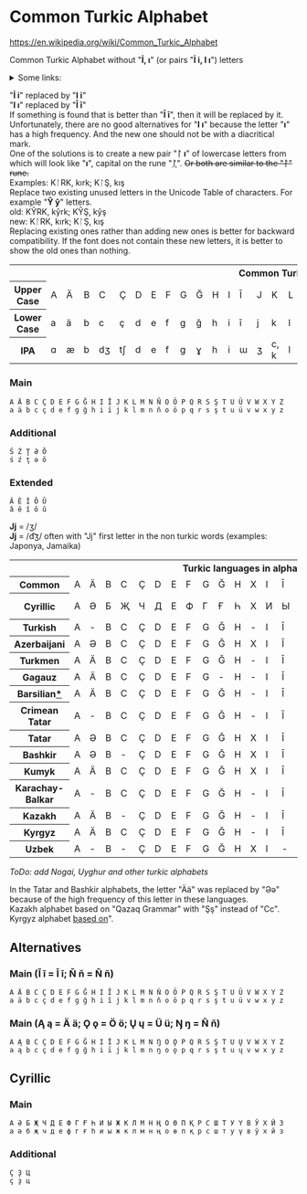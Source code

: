 # Common Turkic Alphabet

https://en.wikipedia.org/wiki/Common_Turkic_Alphabet

Common Turkic Alphabet without "**İ, ı**" (or pairs "**İ i, I ı**") letters  
<details>
  <summary>Some links:</summary>
  
[The Turkish İ Problem and Why You Should Care](https://haacked.com/archive/2012/07/05/turkish-i-problem-and-why-you-should-care.aspx/)  
[Internationalization for Turkish: Dotted and Dotless Letter "I"](http://www.i18nguy.com/unicode/turkish-i18n.html)  
[Why does Unicode implement the Turkish I the way it does?](https://stackoverflow.com/questions/48067545/why-does-unicode-implement-the-turkish-i-the-way-it-does)
  
</details>

"**İ i**" replaced by "**I i**"  
"**I ı**"  replaced by "**Ī ī**"  
If something is found that is better than "**Ī ī**", then it will be replaced by it. Unfortunately, there are no good alternatives for "**I ı**" because the letter "**ı**" has a high frequency. And the new one should not be with a diacritical mark.  
One of the solutions is to create a new pair "**ᛚ ı**" of lowercase letters from which will look like "**ı**", capital on the rune "[**ᛚ**](https://en.wikipedia.org/wiki/Laguz)". ~~Or both are similar to the "**ᛚ**" rune.~~  
Examples: KᛚRK, kırk; KᛚŞ, kış  
Replace two existing unused letters in the Unicode Table of characters. For example "**Ŷ ŷ**" letters.  
old: KŶRK, kŷrk; KŶŞ, kŷş  
new: KᛚRK, kırk; KᛚŞ, kış  
Replacing existing ones rather than adding new ones is better for backward compatibility. If the font does not contain these new letters, it is better to show the old ones than nothing.

<table>
   <tbody>
      <tr>
         <th colspan="52">Common Turkic Alphabet</th>
      </tr>
      <tr>
         <th>Upper Case</th>
         <td>A</td>
         <td>Ä</td>
         <td>B</td>
         <td>C</td>
         <td>Ç</td>
         <td>D</td>
         <td>E</td>
         <td>F</td>
         <td>G</td>
         <td>Ğ</td>
         <td>H</td>
         <td>I</td>
         <td>Ī</td>
         <td>J</td>
         <td>K</td>
         <td>L</td>
         <td>M</td>
         <td>N</td>
         <td>Ñ</td>
         <td>O</td>
         <td>Ö</td>
         <td>P</td>
         <td>Q</td>
         <td>R</td>
         <td>S</td>
         <td>Ş</td>
         <td>T</td>
         <td>U</td>
         <td>Ü</td>
         <td>V</td>
         <td>W</td>
         <td>X</td>
         <td>Y</td>
         <td>Z</td>
      </tr>
      <tr>
         <th>Lower Case</th>
         <td>a</td>
         <td>ä</td>
         <td>b</td>
         <td>c</td>
         <td>ç</td>
         <td>d</td>
         <td>e</td>
         <td>f</td>
         <td>g</td>
         <td>ğ</td>
         <td>h</td>
         <td>i</td>
         <td>ī</td>
         <td>j</td>
         <td>k</td>
         <td>l</td>
         <td>m</td>
         <td>n</td>
         <td>ñ</td>
         <td>o</td>
         <td>ö</td>
         <td>p</td>
         <td>q</td>
         <td>r</td>
         <td>s</td>
         <td>ş</td>
         <td>t</td>
         <td>u</td>
         <td>ü</td>
         <td>v</td>
         <td>w</td>
         <td>x</td>
         <td>y</td>
         <td>z</td>
      </tr>
      <tr>
         <th>IPA</th>
         <td>ɑ</td>
         <td>æ</td>
         <td>b</td>
         <td>dʒ</td>
         <td>tʃ</td>
         <td>d</td>
         <td>e</td>
         <td>f</td>
         <td>g</td>
         <td>ɣ</td>
         <td>h</td>
         <td>i</td>
         <td>ɯ</td>
         <td>ʒ</td>
         <td>c, k</td>
         <td>l</td>
         <td>m</td>
         <td>n</td>
         <td>ŋ</td>
         <td>o</td>
         <td>ø</td>
         <td>p</td>
         <td>q</td>
         <td>r</td>
         <td>s</td>
         <td>ʃ</td>
         <td>t</td>
         <td>u</td>
         <td>y</td>
         <td>v</td>
         <td>w</td>
         <td>x</td>
         <td>j</td>
         <td>z</td>
      </tr>
   </tbody>
</table>

### Main
`A Ä B C Ç D E F G Ğ H I Ī J K L M N Ñ O Ö P Q R S Ş T U Ü V W X Y Z`  
`a ä b c ç d e f g ğ h i ī j k l m n ñ o ö p q r s ş t u ü v w x y z`

### Additional
`Ś Ź Ţ Ə Ŏ`  
`ś ź ţ ə ŏ`

### Extended
`Â Ê Î Ô Û`  
`â ê î ô û`

**Jj** = /ʒ/<br>
**Jj** = /d͡ʒ/ often with "Jj" first letter in the non turkic words (examples: Japonya, Jamaika)

<table>
   <tbody>
      <tr>
         <th colspan="52">Turkic languages in alphabets based on the Common Turkic Alphabet</th>
      </tr>
      <tr>
         <th>Common</th>
         <td>A</td>
         <td>Ä</td>
         <td>B</td>
         <td>C</td>
         <td>Ç</td>
         <td>D</td>
         <td>E</td>
         <td>F</td>
         <td>G</td>
         <td>Ğ</td>
         <td>H</td>
         <td>X</td>
         <td>I</td>
         <td>Ī</td>
         <td>J</td>
         <td>K</td>
         <td>Q</td>
         <td>L</td>
         <td>M</td>
         <td>N</td>
         <td>Ñ</td>
         <td>O</td>
         <td>Ö</td>
         <td>P</td>
         <td>R</td>
         <td>S</td>
         <td>Ś</td>
         <td>Ş</td>
         <td>T</td>
         <td>Ţ</td>
         <td>U</td>
         <td>Ü</td>
         <td>V</td>
         <td>W</td>
         <td>Y</td>
         <td>Z</td>
         <td>Ź</td>
      </tr>
      <tr>
         <th>Cyrillic</th>
         <td>А</td>
         <td>Ә</td>
         <td>Б</td>
         <td>Җ</td>
         <td>Ч</td>
         <td>Д</td>
         <td>Е</td>
         <td>Ф</td>
         <td>Г</td>
         <td>Ғ</td>
         <td>Һ</td>
         <td>Х</td>
         <td>И</td>
         <td>Ы</td>
         <td>Ж</td>
         <td>К</td>
         <td>Ҡ, Қ</td>
         <td>Л</td>
         <td>М</td>
         <td>Н</td>
         <td>Ң</td>
         <td>О</td>
         <td>Ө</td>
         <td>П</td>
         <td>Р</td>
         <td>С</td>
         <td>Ҫ</td>
         <td>Ш</td>
         <td>Т</td>
         <td>Ц</td>
         <td>У</td>
         <td>Ү</td>
         <td>В</td>
         <td>Ў</td>
         <td>Й</td>
         <td>З</td>
         <td>Ҙ</td>
      </tr>
      <tr>
         <th>Turkish</th>
         <td>A</td>
         <td>-</td>
         <td>B</td>
         <td>C</td>
         <td>Ç</td>
         <td>D</td>
         <td>E</td>
         <td>F</td>
         <td>G</td>
         <td>Ğ</td>
         <td>H</td>
         <td>-</td>
         <td>I</td>
         <td>Ī</td>
         <td>J</td>
         <td>K</td>
         <td>-</td>
         <td>L</td>
         <td>M</td>
         <td>N</td>
         <td>-</td>
         <td>O</td>
         <td>Ö</td>
         <td>P</td>
         <td>R</td>
         <td>S</td>
         <td>-</td>
         <td>Ş</td>
         <td>T</td>
         <td>-</td>
         <td>U</td>
         <td>Ü</td>
         <td>V</td>
         <td>-</td>
         <td>Y</td>
         <td>Z</td>
         <td>-</td>
      </tr>
      <tr>
         <th>Azerbaijani</th>
         <td>A</td>
         <td>Ə</td>
         <td>B</td>
         <td>C</td>
         <td>Ç</td>
         <td>D</td>
         <td>E</td>
         <td>F</td>
         <td>G</td>
         <td>Ğ</td>
         <td>H</td>
         <td>X</td>
         <td>I</td>
         <td>Ī</td>
         <td>J</td>
         <td>K</td>
         <td>Q</td>
         <td>L</td>
         <td>M</td>
         <td>N</td>
         <td>-</td>
         <td>O</td>
         <td>Ö</td>
         <td>P</td>
         <td>R</td>
         <td>S</td>
         <td>-</td>
         <td>Ş</td>
         <td>T</td>
         <td>-</td>
         <td>U</td>
         <td>Ü</td>
         <td>V</td>
         <td>-</td>
         <td>Y</td>
         <td>Z</td>
         <td>-</td>
      </tr>
      <tr>
         <th>Turkmen</th>
         <td>A</td>
         <td>Ä</td>
         <td>B</td>
         <td>C</td>
         <td>Ç</td>
         <td>D</td>
         <td>E</td>
         <td>F</td>
         <td>G</td>
         <td>Ğ</td>
         <td>H</td>
         <td>-</td>
         <td>I</td>
         <td>Ī</td>
         <td>J</td>
         <td>K</td>
         <td>-</td>
         <td>L</td>
         <td>M</td>
         <td>N</td>
         <td>Ñ</td>
         <td>O</td>
         <td>Ö</td>
         <td>P</td>
         <td>R</td>
         <td>S</td>
         <td>-</td>
         <td>Ş</td>
         <td>T</td>
         <td>-</td>
         <td>U</td>
         <td>Ü</td>
         <td>V</td>
         <td>-</td>
         <td>Y</td>
         <td>Z</td>
         <td>-</td>
      </tr>
      <tr>
         <th>Gagauz</th>
         <td>A</td>
         <td>Ä</td>
         <td>B</td>
         <td>C</td>
         <td>Ç</td>
         <td>D</td>
         <td>E</td>
         <td>F</td>
         <td>G</td>
         <td>-</td>
         <td>H</td>
         <td>-</td>
         <td>I</td>
         <td>Ī</td>
         <td>J</td>
         <td>K</td>
         <td>-</td>
         <td>L</td>
         <td>M</td>
         <td>N</td>
         <td>-</td>
         <td>O</td>
         <td>Ö</td>
         <td>P</td>
         <td>R</td>
         <td>S</td>
         <td>-</td>
         <td>Ş</td>
         <td>T</td>
         <td>Ţ</td>
         <td>U</td>
         <td>Ü</td>
         <td>V</td>
         <td>-</td>
         <td>Y</td>
         <td>Z</td>
         <td>-</td>
      </tr>
      <tr>
         <th>Barsilian<a href="https://github.com/2k1dmg/cta/blob/main/Barsilian.md">*</a></th>
         <td>A</td>
         <td>Ä</td>
         <td>B</td>
         <td>C</td>
         <td>Ç</td>
         <td>D</td>
         <td>E</td>
         <td>F</td>
         <td>G</td>
         <td>Ğ</td>
         <td>H</td>
         <td>-</td>
         <td>I</td>
         <td>Ī</td>
         <td>J</td>
         <td>K</td>
         <td>-</td>
         <td>L</td>
         <td>M</td>
         <td>N</td>
         <td>Ñ</td>
         <td>O</td>
         <td>Ö</td>
         <td>P</td>
         <td>R</td>
         <td>S</td>
         <td>-</td>
         <td>Ş</td>
         <td>T</td>
         <td>-</td>
         <td>U</td>
         <td>Ü</td>
         <td>V</td>
         <td>W</td>
         <td>Y</td>
         <td>Z</td>
         <td>-</td>
      </tr>
      <tr>
         <th>Crimean Tatar</th>
         <td>A</td>
         <td>-</td>
         <td>B</td>
         <td>C</td>
         <td>Ç</td>
         <td>D</td>
         <td>E</td>
         <td>F</td>
         <td>G</td>
         <td>Ğ</td>
         <td>H</td>
         <td>-</td>
         <td>I</td>
         <td>Ī</td>
         <td>J</td>
         <td>K</td>
         <td>Q</td>
         <td>L</td>
         <td>M</td>
         <td>N</td>
         <td>Ñ</td>
         <td>O</td>
         <td>Ö</td>
         <td>P</td>
         <td>R</td>
         <td>S</td>
         <td>-</td>
         <td>Ş</td>
         <td>T</td>
         <td>-</td>
         <td>U</td>
         <td>Ü</td>
         <td>V</td>
         <td>-</td>
         <td>Y</td>
         <td>Z</td>
         <td>-</td>
      </tr>
      <tr>
         <th>Tatar</th>
         <td>A</td>
         <td>Ə</td>
         <td>B</td>
         <td>C</td>
         <td>Ç</td>
         <td>D</td>
         <td>E</td>
         <td>F</td>
         <td>G</td>
         <td>Ğ</td>
         <td>H</td>
         <td>X</td>
         <td>I</td>
         <td>Ī</td>
         <td>J</td>
         <td>K</td>
         <td>Q</td>
         <td>L</td>
         <td>M</td>
         <td>N</td>
         <td>Ñ</td>
         <td>O</td>
         <td>Ö</td>
         <td>P</td>
         <td>R</td>
         <td>S</td>
         <td>-</td>
         <td>Ş</td>
         <td>T</td>
         <td>-</td>
         <td>U</td>
         <td>Ü</td>
         <td>V</td>
         <td>W</td>
         <td>Y</td>
         <td>Z</td>
         <td>-</td>
      </tr>
      <tr>
         <th>Bashkir</th>
         <td>A</td>
         <td>Ə</td>
         <td>B</td>
         <td>-</td>
         <td>Ç</td>
         <td>D</td>
         <td>E</td>
         <td>F</td>
         <td>G</td>
         <td>Ğ</td>
         <td>H</td>
         <td>X</td>
         <td>I</td>
         <td>Ī</td>
         <td>J</td>
         <td>K</td>
         <td>Q</td>
         <td>L</td>
         <td>M</td>
         <td>N</td>
         <td>Ñ</td>
         <td>O</td>
         <td>Ö</td>
         <td>P</td>
         <td>R</td>
         <td>S</td>
         <td>Ś</td>
         <td>Ş</td>
         <td>T</td>
         <td>-</td>
         <td>U</td>
         <td>Ü</td>
         <td>V</td>
         <td>W</td>
         <td>Y</td>
         <td>Z</td>
         <td>Ź</td>
      </tr>
      <tr>
         <th>Kumyk</th>
         <td>A</td>
         <td>Ä</td>
         <td>B</td>
         <td>C</td>
         <td>Ç</td>
         <td>D</td>
         <td>E</td>
         <td>F</td>
         <td>G</td>
         <td>Ğ</td>
         <td>H</td>
         <td>X</td>
         <td>I</td>
         <td>Ī</td>
         <td>J</td>
         <td>K</td>
         <td>Q</td>
         <td>L</td>
         <td>M</td>
         <td>N</td>
         <td>Ñ</td>
         <td>O</td>
         <td>Ö</td>
         <td>P</td>
         <td>R</td>
         <td>S</td>
         <td>-</td>
         <td>Ş</td>
         <td>T</td>
         <td>Ţ</td>
         <td>U</td>
         <td>Ü</td>
         <td>V</td>
         <td>W</td>
         <td>Y</td>
         <td>Z</td>
         <td>-</td>
      </tr>
      <tr>
         <th>Karachay-Balkar</th>
         <td>A</td>
         <td>-</td>
         <td>B</td>
         <td>C</td>
         <td>Ç</td>
         <td>D</td>
         <td>E</td>
         <td>F</td>
         <td>G</td>
         <td>Ğ</td>
         <td>H</td>
         <td>-</td>
         <td>I</td>
         <td>Ī</td>
         <td>J</td>
         <td>K</td>
         <td>Q</td>
         <td>L</td>
         <td>M</td>
         <td>N</td>
         <td>Ñ</td>
         <td>O</td>
         <td>Ö</td>
         <td>P</td>
         <td>R</td>
         <td>S</td>
         <td>-</td>
         <td>Ş</td>
         <td>T</td>
         <td>Ţ</td>
         <td>U</td>
         <td>Ü</td>
         <td>V</td>
         <td>W</td>
         <td>Y</td>
         <td>Z</td>
         <td>-</td>
      </tr>
      <tr>
         <th>Kazakh</th>
         <td>A</td>
         <td>Ä</td>
         <td>B</td>
         <td>-</td>
         <td>Ç</td>
         <td>D</td>
         <td>E</td>
         <td>F</td>
         <td>G</td>
         <td>Ğ</td>
         <td>H</td>
         <td>-</td>
         <td>I</td>
         <td>Ī</td>
         <td>J</td>
         <td>K</td>
         <td>Q</td>
         <td>L</td>
         <td>M</td>
         <td>N</td>
         <td>Ñ</td>
         <td>O</td>
         <td>Ö</td>
         <td>P</td>
         <td>R</td>
         <td>S</td>
         <td>-</td>
         <td>Ş</td>
         <td>T</td>
         <td>-</td>
         <td>U</td>
         <td>Ü</td>
         <td>V</td>
         <td>W</td>
         <td>Y</td>
         <td>Z</td>
         <td>-</td>
      </tr>
      <tr>
         <th>Kyrgyz</th>
         <td>A</td>
         <td>Ä</td>
         <td>B</td>
         <td>C</td>
         <td>Ç</td>
         <td>D</td>
         <td>E</td>
         <td>F</td>
         <td>G</td>
         <td>Ğ</td>
         <td>H</td>
         <td>-</td>
         <td>I</td>
         <td>Ī</td>
         <td>J</td>
         <td>K</td>
         <td>Q</td>
         <td>L</td>
         <td>M</td>
         <td>N</td>
         <td>Ñ</td>
         <td>O</td>
         <td>Ö</td>
         <td>P</td>
         <td>R</td>
         <td>S</td>
         <td>-</td>
         <td>Ş</td>
         <td>T</td>
         <td>-</td>
         <td>U</td>
         <td>Ü</td>
         <td>V</td>
         <td>W</td>
         <td>Y</td>
         <td>Z</td>
         <td>-</td>
      </tr>
      <tr>
         <th>Uzbek</th>
         <td>A</td>
         <td>-</td>
         <td>B</td>
         <td>-</td>
         <td>Ç</td>
         <td>D</td>
         <td>E</td>
         <td>F</td>
         <td>G</td>
         <td>Ğ</td>
         <td>H</td>
         <td>X</td>
         <td>I</td>
         <td>-</td>
         <td>J</td>
         <td>K</td>
         <td>Q</td>
         <td>L</td>
         <td>M</td>
         <td>N</td>
         <td>Ñ</td>
         <td>O</td>
         <td>Ŏ</td>
         <td>P</td>
         <td>R</td>
         <td>S</td>
         <td>-</td>
         <td>Ş</td>
         <td>T</td>
         <td>-</td>
         <td>U</td>
         <td>-</td>
         <td>V</td>
         <td>-</td>
         <td>Y</td>
         <td>Z</td>
         <td>-</td>
      </tr>
   </tbody>
</table>

_ToDo: add Nogai, Uyghur and other turkic alphabets_

In the Tatar and Bashkir alphabets, the letter "Ää" was replaced by "Əə" because of the high frequency of this letter in these languages.  
Kazakh alphabet based on "Qazaq Grammar" with "Şş" instead of "Cc".  
Kyrgyz alphabet [based on](https://www.qyrgyz.com/post/kakoy-budet-kyrgyzskaya-latinitsa)".

## Alternatives

### Main (Ĩ ĩ = Ī ī; Ň ň = Ñ ñ)
`A Ä B C Ç D E F G Ğ H I Ĩ J K L M N Ň O Ö P Q R S Ş T U Ü V W X Y Z`  
`a ä b c ç d e f g ğ h i ĩ j k l m n ň o ö p q r s ş t u ü v w x y z`

### Main (Ą ą = Ä ä; Ǫ ǫ = Ö ö; Ų ų = Ü ü; Ŋ ŋ = Ñ ñ)
`A Ą B C Ç D E F G Ğ H I Ī J K L M N Ŋ O Ǫ P Q R S Ş T U Ų V W X Y Z`  
`a ą b c ç d e f g ğ h i ī j k l m n ŋ o ǫ p q r s ş t u ų v w x y z`

## Cyrillic

### Main
`А Ә Б Җ Ч Д Е Ф Г Ғ Һ И Ы Ж К Л М Н Ң О Ө П Қ Р С Ш Т У Ү В Ў Х Й З`  
`а ә б җ ч д е ф г ғ һ и ы ж к л м н ң о ө п қ р с ш т у ү в ў х й з`

### Additional
`Ҫ Ҙ Ц`  
`ҫ ҙ ц`
